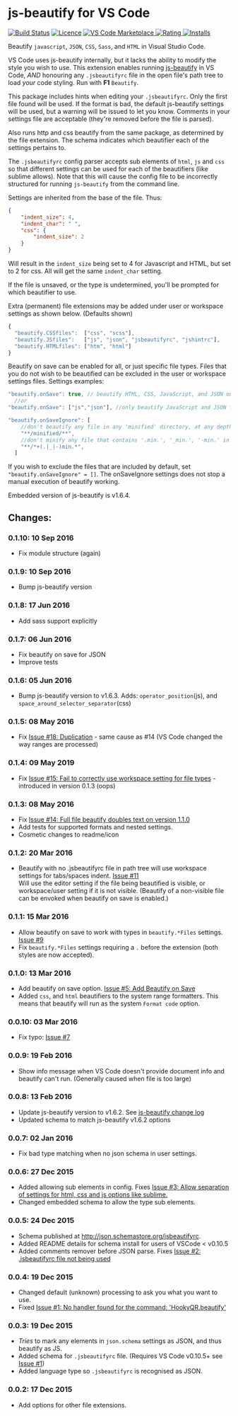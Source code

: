 # js-beautify for VS Code

[![Build Status](https://api.travis-ci.org/HookyQR/VSCodeBeautify.svg?branch=master)](https://travis-ci.org/HookyQR/VSCodeBeautify)
[![Licence](https://img.shields.io/github/license/HookyQR/VSCodeBeautify.svg)](https://github.com/HookyQR/VSCodeBeautify)
[![VS Code Marketplace](http://vsmarketplacebadge.apphb.com/version-short/HookyQR.beautify.svg) ![Rating](http://vsmarketplacebadge.apphb.com/rating-short/HookyQR.beautify.svg) ![Installs](http://vsmarketplacebadge.apphb.com/installs/HookyQR.beautify.svg)](https://marketplace.visualstudio.com/items?itemName=HookyQR.beautify)

Beautify `javascript`, `JSON`, `CSS`, `Sass`, and `HTML` in Visual Studio Code.

VS Code uses js-beautify internally, but it lacks the ability to modify the style you wish to use. This extension enables running [js-beautify](http://jsbeautifier.org/) in VS Code, _AND_ honouring any `.jsbeautifyrc` file in the open file's path tree to load *your* code styling. Run with  **F1** `Beautify`.

This package includes hints when editing your `.jsbeautifyrc`. Only the first file found will be used. If the format is bad, the default js-beautify settings will be used, but a warning will be issued to let you know. Comments in your settings file are acceptable (they're removed before the file is parsed).

Also runs http and css beautify from the same package, as determined by the file extension. The schema indicates which beautifier each of the settings pertains to.

The `.jsbeautifyrc` config parser accepts sub elements of `html`, `js` and `css` so that different settings can be used for each of the beautifiers (like sublime allows). Note that this will cause the config file to be incorrectly structured for running `js-beautify` from the command line.

Settings are inherited from the base of the file. Thus:

```json
{
	"indent_size": 4,
	"indent_char": " ",
	"css": {
		"indent_size": 2
	}
}
```

Will result in the `indent_size` being set to 4 for Javascript and HTML, but set to 2 for css. All will get the same `indent_char` setting.

If the file is unsaved, or the type is undetermined, you'll be prompted for which beautifier to use.

Extra (permanent) file extensions may be added under user or workspace settings as shown below. (Defaults shown)

```javascript
{
  "beautify.CSSfiles":  ["css", "scss"],
  "beautify.JSfiles":   ["js", "json", "jsbeautifyrc", "jshintrc"],
  "beautify.HTMLfiles": ["htm", "html"]
}
```

Beautify on save can be enabled for all, or just specific file types. Files that you do not wish to be beautified can be excluded in the user or workspace settings files. Settings examples:

```javascript
"beautify.onSave": true, // beautify HTML, CSS, JavaScript, and JSON on save
  //or
"beautify.onSave": ["js","json"], //only beautify JavaScript and JSON files on save

"beautify.onSaveIgnore": [
    //don't beautify any file in any 'minified' directory, at any depth:
    "**/minified/**",
    //don't minify any file that contains '.min.', '_min.', '-min.' in the filename (This is the default ignore setting):
    "**/*+(.|_|-)min.*",
  ]
```

If you wish to exclude the files that are included by default, set `"beautify.onSaveIgnore" = []`. The onSaveIgnore settings does not stop a manual execution of beautify working.

Embedded version of js-beautify is v1.6.4.

## Changes:
### 0.1.10: 10 Sep 2016
* Fix module structure (again)

### 0.1.9: 10 Sep 2016
* Bump js-beautify version

### 0.1.8: 17 Jun 2016
* Add sass support explicitly

### 0.1.7: 06 Jun 2016
* Fix beautify on save for JSON
* Improve tests

### 0.1.6: 05 Jun 2016
* Bump js-beautify version to v1.6.3. Adds: `operator_position`(js), and `space_around_selector_separator`(css)

### 0.1.5: 08 May 2016
* Fix [Issue #18: Duplication](https://github.com/HookyQR/VSCodeBeautify/issues/18) - same cause as #14 (VS Code changed the way ranges are processed)

### 0.1.4: 09 May 2019
* Fix [Issue #15: Fail to correctly use workspace setting for file types](https://github.com/HookyQR/VSCodeBeautify/issues/14) - introduced in version 0.1.3 (oops)

### 0.1.3: 08 May 2016
* Fix [Issue #14: Full file beautify doubles text on version 1.1.0](https://github.com/HookyQR/VSCodeBeautify/issues/14)
* Add tests for supported formats and nested settings.
* Cosmetic changes to readme/icon

### 0.1.2: 20 Mar 2016
* Beautify with no .jsbeautifyrc file in path tree will use workspace settings for tabs/spaces indent. [Issue #11](https://github.com/HookyQR/VSCodeBeautify/issues/11)<br>Will use the editor setting if the file being beautified is visible, or workspace/user setting if it is not visible. (Beautify of a non-visible file can be envoked when beautify on save is enabled.)

### 0.1.1: 15 Mar 2016
* Allow beautify on save to work with types in `beautify.*Files` settings. [Issue #9](https://github.com/HookyQR/VSCodeBeautify/issues/9)
* Fix `beautify.*Files` settings requiring a `.` before the extension (both styles are now accepted).

### 0.1.0: 13 Mar 2016
* Add beautify on save option. [Issue #5: Add Beautify on Save](https://github.com/HookyQR/VSCodeBeautify/issues/5)
* Added `css`, and `html` beautifiers to the system range formatters. This means that beautify will run as the system `Format code` option.

### 0.0.10: 03 Mar 2016
* Fix typo: [Issue #7](https://github.com/HookyQR/VSCodeBeautify/pull/7)

### 0.0.9: 19 Feb 2016
* Show info message when VS Code doesn't provide document info and beautify can't run. (Generally caused when file is too large)

### 0.0.8: 13 Feb 2016
* Update js-beautify version to v1.6.2. See [js-beautify change log](https://github.com/beautify-web/js-beautify/blob/852919d2241476d877656312238f4539688abba1/CHANGELOG.md)
* Updated schema to match js-beautify v1.6.2 options

### 0.0.7: 02 Jan 2016
* Fix bad type matching when no json schema in user settings.

### 0.0.6: 27 Dec 2015
* Added allowing sub elements in config. Fixes [Issue #3: Allow separation of settings for html, css and js options like sublime.](https://github.com/HookyQR/VSCodeBeautify/issues/3)
* Changed embedded schema to allow the type sub elements.

### 0.0.5: 24 Dec 2015
* Schema published at http://json.schemastore.org/jsbeautifyrc.
* Added README details for schema install for users of VSCode < v0.10.5
* Added comments remover before JSON parse. Fixes [Issue #2: .jsbeautifyrc file not being used](https://github.com/HookyQR/VSCodeBeautify/issues/2)

### 0.0.4: 19 Dec 2015
* Changed default (unknown) processing to ask you what you want to use.
* Fixed [Issue #1: No handler found for the command: 'HookyQR.beautify'](https://github.com/HookyQR/VSCodeBeautify/issues/1)

### 0.0.3: 19 Dec 2015
* _Tries_ to mark any elements in `json.schema` settings as JSON, and thus beautify as JS.
* Added schema for `.jsbeautifyrc` file. (Requires VS Code v0.10.5+ see [Issue #1](https://github.com/HookyQR/VSCodeBeautify/issues/1))
* Added language type so `.jsbeautifyrc` is recognised as JSON.

### 0.0.2: 17 Dec 2015
* Add options for other file extensions.
